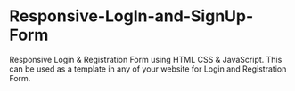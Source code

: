 # Responsive-LogIn-and-SignUp-Form
Responsive Login &amp; Registration Form using HTML CSS &amp; JavaScript. This can be used as a template in any of your website for Login and Registration Form.
